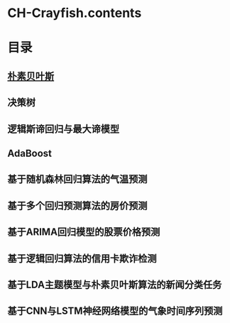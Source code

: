 # CH-Crayfish.contents
# 目录
## [朴素贝叶斯](https://github.com/CH-Crayfish/CH-Crayfish.github.io)
## 决策树
## 逻辑斯谛回归与最大谛模型
## AdaBoost
## 基于随机森林回归算法的气温预测
## 基于多个回归预测算法的房价预测
## 基于ARIMA回归模型的股票价格预测
## 基于逻辑回归算法的信用卡欺诈检测
## 基于LDA主题模型与朴素贝叶斯算法的新闻分类任务
## 基于CNN与LSTM神经网络模型的气象时间序列预测
